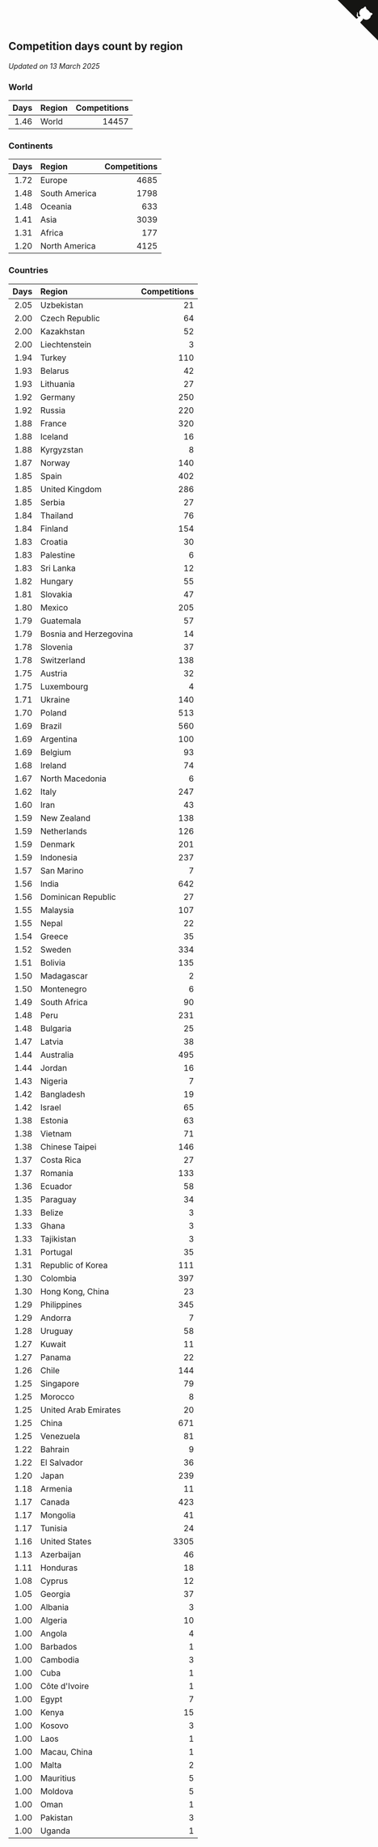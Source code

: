 ## Competition days count by region

*Updated on 13 March 2025*


### World

| Days | Region | Competitions |
| ---: | :--- | ---: |
| 1.46 | World | 14457 |

### Continents

| Days | Region | Competitions |
| ---: | :--- | ---: |
| 1.72 | Europe | 4685 |
| 1.48 | South America | 1798 |
| 1.48 | Oceania | 633 |
| 1.41 | Asia | 3039 |
| 1.31 | Africa | 177 |
| 1.20 | North America | 4125 |

### Countries

| Days | Region | Competitions |
| ---: | :--- | ---: |
| 2.05 | Uzbekistan | 21 |
| 2.00 | Czech Republic | 64 |
| 2.00 | Kazakhstan | 52 |
| 2.00 | Liechtenstein | 3 |
| 1.94 | Turkey | 110 |
| 1.93 | Belarus | 42 |
| 1.93 | Lithuania | 27 |
| 1.92 | Germany | 250 |
| 1.92 | Russia | 220 |
| 1.88 | France | 320 |
| 1.88 | Iceland | 16 |
| 1.88 | Kyrgyzstan | 8 |
| 1.87 | Norway | 140 |
| 1.85 | Spain | 402 |
| 1.85 | United Kingdom | 286 |
| 1.85 | Serbia | 27 |
| 1.84 | Thailand | 76 |
| 1.84 | Finland | 154 |
| 1.83 | Croatia | 30 |
| 1.83 | Palestine | 6 |
| 1.83 | Sri Lanka | 12 |
| 1.82 | Hungary | 55 |
| 1.81 | Slovakia | 47 |
| 1.80 | Mexico | 205 |
| 1.79 | Guatemala | 57 |
| 1.79 | Bosnia and Herzegovina | 14 |
| 1.78 | Slovenia | 37 |
| 1.78 | Switzerland | 138 |
| 1.75 | Austria | 32 |
| 1.75 | Luxembourg | 4 |
| 1.71 | Ukraine | 140 |
| 1.70 | Poland | 513 |
| 1.69 | Brazil | 560 |
| 1.69 | Argentina | 100 |
| 1.69 | Belgium | 93 |
| 1.68 | Ireland | 74 |
| 1.67 | North Macedonia | 6 |
| 1.62 | Italy | 247 |
| 1.60 | Iran | 43 |
| 1.59 | New Zealand | 138 |
| 1.59 | Netherlands | 126 |
| 1.59 | Denmark | 201 |
| 1.59 | Indonesia | 237 |
| 1.57 | San Marino | 7 |
| 1.56 | India | 642 |
| 1.56 | Dominican Republic | 27 |
| 1.55 | Malaysia | 107 |
| 1.55 | Nepal | 22 |
| 1.54 | Greece | 35 |
| 1.52 | Sweden | 334 |
| 1.51 | Bolivia | 135 |
| 1.50 | Madagascar | 2 |
| 1.50 | Montenegro | 6 |
| 1.49 | South Africa | 90 |
| 1.48 | Peru | 231 |
| 1.48 | Bulgaria | 25 |
| 1.47 | Latvia | 38 |
| 1.44 | Australia | 495 |
| 1.44 | Jordan | 16 |
| 1.43 | Nigeria | 7 |
| 1.42 | Bangladesh | 19 |
| 1.42 | Israel | 65 |
| 1.38 | Estonia | 63 |
| 1.38 | Vietnam | 71 |
| 1.38 | Chinese Taipei | 146 |
| 1.37 | Costa Rica | 27 |
| 1.37 | Romania | 133 |
| 1.36 | Ecuador | 58 |
| 1.35 | Paraguay | 34 |
| 1.33 | Belize | 3 |
| 1.33 | Ghana | 3 |
| 1.33 | Tajikistan | 3 |
| 1.31 | Portugal | 35 |
| 1.31 | Republic of Korea | 111 |
| 1.30 | Colombia | 397 |
| 1.30 | Hong Kong, China | 23 |
| 1.29 | Philippines | 345 |
| 1.29 | Andorra | 7 |
| 1.28 | Uruguay | 58 |
| 1.27 | Kuwait | 11 |
| 1.27 | Panama | 22 |
| 1.26 | Chile | 144 |
| 1.25 | Singapore | 79 |
| 1.25 | Morocco | 8 |
| 1.25 | United Arab Emirates | 20 |
| 1.25 | China | 671 |
| 1.25 | Venezuela | 81 |
| 1.22 | Bahrain | 9 |
| 1.22 | El Salvador | 36 |
| 1.20 | Japan | 239 |
| 1.18 | Armenia | 11 |
| 1.17 | Canada | 423 |
| 1.17 | Mongolia | 41 |
| 1.17 | Tunisia | 24 |
| 1.16 | United States | 3305 |
| 1.13 | Azerbaijan | 46 |
| 1.11 | Honduras | 18 |
| 1.08 | Cyprus | 12 |
| 1.05 | Georgia | 37 |
| 1.00 | Albania | 3 |
| 1.00 | Algeria | 10 |
| 1.00 | Angola | 4 |
| 1.00 | Barbados | 1 |
| 1.00 | Cambodia | 3 |
| 1.00 | Cuba | 1 |
| 1.00 | Côte d'Ivoire | 1 |
| 1.00 | Egypt | 7 |
| 1.00 | Kenya | 15 |
| 1.00 | Kosovo | 3 |
| 1.00 | Laos | 1 |
| 1.00 | Macau, China | 1 |
| 1.00 | Malta | 2 |
| 1.00 | Mauritius | 5 |
| 1.00 | Moldova | 5 |
| 1.00 | Oman | 1 |
| 1.00 | Pakistan | 3 |
| 1.00 | Uganda | 1 |


<a href="https://github.com/jonatanklosko/wca_statistics" class="github-corner" aria-label="View source on Github"><svg width="80" height="80" viewBox="0 0 250 250" style="fill:#151513; color:#fff; position: absolute; top: 0; border: 0; right: 0;" aria-hidden="true"><path d="M0,0 L115,115 L130,115 L142,142 L250,250 L250,0 Z"></path><path d="M128.3,109.0 C113.8,99.7 119.0,89.6 119.0,89.6 C122.0,82.7 120.5,78.6 120.5,78.6 C119.2,72.0 123.4,76.3 123.4,76.3 C127.3,80.9 125.5,87.3 125.5,87.3 C122.9,97.6 130.6,101.9 134.4,103.2" fill="currentColor" style="transform-origin: 130px 106px;" class="octo-arm"></path><path d="M115.0,115.0 C114.9,115.1 118.7,116.5 119.8,115.4 L133.7,101.6 C136.9,99.2 139.9,98.4 142.2,98.6 C133.8,88.0 127.5,74.4 143.8,58.0 C148.5,53.4 154.0,51.2 159.7,51.0 C160.3,49.4 163.2,43.6 171.4,40.1 C171.4,40.1 176.1,42.5 178.8,56.2 C183.1,58.6 187.2,61.8 190.9,65.4 C194.5,69.0 197.7,73.2 200.1,77.6 C213.8,80.2 216.3,84.9 216.3,84.9 C212.7,93.1 206.9,96.0 205.4,96.6 C205.1,102.4 203.0,107.8 198.3,112.5 C181.9,128.9 168.3,122.5 157.7,114.1 C157.9,116.9 156.7,120.9 152.7,124.9 L141.0,136.5 C139.8,137.7 141.6,141.9 141.8,141.8 Z" fill="currentColor" class="octo-body"></path></svg></a><style>.github-corner:hover .octo-arm{animation:octocat-wave 560ms ease-in-out}@keyframes octocat-wave{0%,100%{transform:rotate(0)}20%,60%{transform:rotate(-25deg)}40%,80%{transform:rotate(10deg)}}@media (max-width:500px){.github-corner:hover .octo-arm{animation:none}.github-corner .octo-arm{animation:octocat-wave 560ms ease-in-out}}</style>
